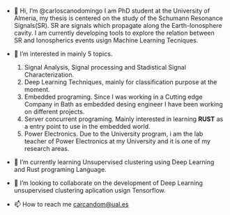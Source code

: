 - 👋 Hi, I’m @carloscanodomingo I am PhD student at the University of Almeria, my thesis is centered on the study of the Schumann Resonance Signals(SR). 
SR are signals which propagate along the Earth-Ionosphere cavity. I am currently developing tools to explore the relation between SR and Ionospherics events usign Machine Learning Tecniques.
- 👀 I’m interested in mainly 5 topics.
  1. Signal Analysis, Signal processing and Stadistical Signal Characterization.
  2. Deep Learning Techniques, mainly for classification purpose at the moment. 
  3. Embedded programing. Since I was working in a Cutting edge Company in Bath as embedded desing engineer I have been working on different projects. 
  4. Server concurrent programing. Mainly interested in learning **RUST** as a entry point to use in the embedded world.
  5. Power Electronics. Due to the University program, i am the lab teacher of Power Electronics at my University and it is one of my research areas.
  
- 🌱 I’m currently learning Unsupervised clustering using Deep Learning and Rust programing Language.

- 💞️ I’m looking to collaborate on the development of Deep Learning unsupervised clustering aplication usign Tensorflow.
- 📫 How to reach me carcandom@ual.es

<!---
carloscanodomingo/carloscanodomingo is a ✨ special ✨ repository because its `README.md` (this file) appears on your GitHub profile.
You can click the Preview link to take a look at your changes.
--->
